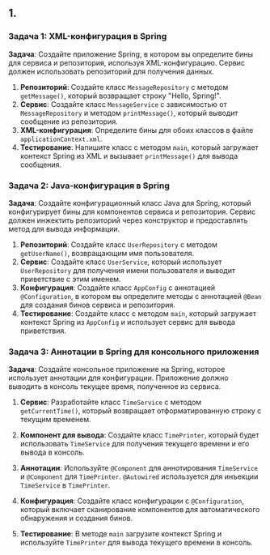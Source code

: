 ## 1.
### Задача 1: XML-конфигурация в Spring

**Задача**: Создайте приложение Spring, в котором вы определите бины для сервиса и репозитория, используя XML-конфигурацию. Сервис должен использовать репозиторий для получения данных.

1. **Репозиторий**: Создайте класс `MessageRepository` с методом `getMessage()`, который возвращает строку "Hello, Spring!".
2. **Сервис**: Создайте класс `MessageService` с зависимостью от `MessageRepository` и методом `printMessage()`, который выводит сообщение из репозитория.
3. **XML-конфигурация**: Определите бины для обоих классов в файле `applicationContext.xml`.
4. **Тестирование**: Напишите класс с методом `main`, который загружает контекст Spring из XML и вызывает `printMessage()` для вывода сообщения.

### Задача 2: Java-конфигурация в Spring

**Задача**: Создайте конфигурационный класс Java для Spring, который конфигурирует бины для компонентов сервиса и репозитория. Сервис должен инжектить репозиторий через конструктор и предоставлять метод для вывода информации.

1. **Репозиторий**: Создайте класс `UserRepository` с методом `getUserName()`, возвращающим имя пользователя.
2. **Сервис**: Создайте класс `UserService`, который использует `UserRepository` для получения имени пользователя и выводит приветствие с этим именем.
3. **Конфигурация**: Создайте класс `AppConfig` с аннотацией `@Configuration`, в котором вы определите методы с аннотацией `@Bean` для создания бинов сервиса и репозитория.
4. **Тестирование**: Создайте класс с методом `main`, который загружает контекст Spring из `AppConfig` и использует сервис для вывода приветствия.

### Задача 3: Аннотации в Spring для консольного приложения

**Задача**: Создайте консольное приложение на Spring, которое использует аннотации для конфигурации. Приложение должно выводить в консоль текущее время, полученное из сервиса.

1. **Сервис**: Разработайте класс `TimeService` с методом `getCurrentTime()`, который возвращает отформатированную строку с текущим временем.

2. **Компонент для вывода**: Создайте класс `TimePrinter`, который будет использовать `TimeService` для получения текущего времени и его вывода в консоль.

3. **Аннотации**: Используйте `@Component` для аннотирования `TimeService` и `@Component` для `TimePrinter`. `@Autowired` используется для инъекции `TimeService` в `TimePrinter`.

4. **Конфигурация**: Создайте класс конфигурации с `@Configuration`, который включает сканирование компонентов для автоматического обнаружения и создания бинов.

5. **Тестирование**: В методе `main` загрузите контекст Spring и используйте `TimePrinter` для вывода текущего времени в консоль.